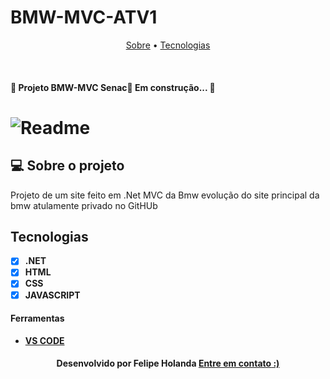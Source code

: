 # BMW-MVC-ATV1

<p align="center">
  <a href="#-sobre-o-projeto">Sobre</a> •
  <a href="#-Tecnologias">Tecnologias</a>
</p>
<br>

<p aling="center">
 <h4> 🚧 Projeto BMW-MVC Senac🚀 Em construção... 🚧
  </h4>

<h1 aling="center">
   <img alt="Readme" title="Readme" src="Animação.gif"/>
</h1>

<!--Sobre o projeto-->
## 💻 Sobre o projeto

Projeto de um site feito em .Net MVC da Bmw evolução do site principal da bmw atulamente privado no GitHUb


## Tecnologias

- [x] **.NET**
- [x] **HTML**
- [x] **CSS**
- [x] **JAVASCRIPT**

#### Ferramentas
- [**VS CODE**](https://code.visualstudio.com/)


<h4 align=center>Desenvolvido por Felipe Holanda <a href="https://www.linkedin.com/in/felipe-holanda-de-freitas-3a91281a2/"> <strong>Entre em contato</strong> :)</a></a></h4>





